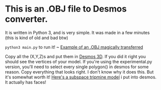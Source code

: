 # This is an .OBJ file to Desmos converter.
It is written in Python 3, and is very simple. It was made in a few minutes (this is kind of old and bad btw)

`python3 main.py` to run it! ~
[Example of an .OBJ magically transferred](https://www.desmos.com/3d/ig92tvu8yo)

Copy all the (X,Y,Z)s and put them in [Desmos 3D](https://www.desmos.com/3d). If you did it right you should see the vertices of your model.
If you're using the experimental.py version, you'll need to select every single polygon() in desmos for some reason.
Copy everything that looks right. I don't know why it does this.
But it's somewhat worth it! [Here's a subspace tripmine model](https://www.desmos.com/3d/og0bq6xp7a) i put into desmos.
It actually has faces!
